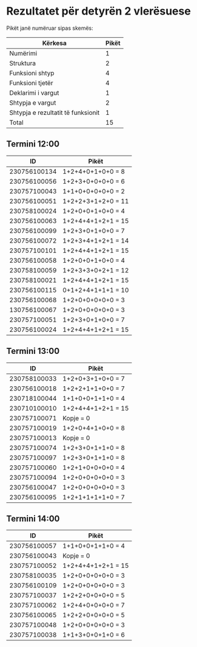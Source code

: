 # Rezultatet për detyrën 2 vlerësuese

Pikët janë numëruar sipas skemës:

| Kërkesa                            | Pikët |
| ---------------------------------- | ----- |
| Numërimi                           | 1     |
| Struktura                          | 2     |
| Funksioni shtyp                    | 4     |
| Funksioni tjetër                   | 4     |
| Deklarimi i vargut                 | 1     |
| Shtypja e vargut                   | 2     |
| Shtypja e rezultatit të funksionit | 1     |
| Total                              | 15    |

## Termini 12:00

| ID           | Pikët              |
| ------------ | ------------------ |
| 230756100134 | 1+2+4+0+1+0+0 = 8  |
| 230756100056 | 1+2+3+0+0+0+0 = 6  |
| 230757100043 | 1+1+0+0+0+0+0 = 2  |
| 230756100051 | 1+2+2+3+1+2+0 = 11 |
| 230758100024 | 1+2+0+0+1+0+0 = 4  |
| 230756100063 | 1+2+4+4+1+2+1 = 15 |
| 230756100099 | 1+2+3+0+1+0+0 = 7  |
| 230756100072 | 1+2+3+4+1+2+1 = 14 |
| 230757100101 | 1+2+4+4+1+2+1 = 15 |
| 230756100058 | 1+2+0+0+1+0+0 = 4  |
| 230758100059 | 1+2+3+3+0+2+1 = 12 |
| 230758100021 | 1+2+4+4+1+2+1 = 15 |
| 230756100115 | 0+1+2+4+1+1+1 = 10 |
| 230756100068 | 1+2+0+0+0+0+0 = 3  |
| 130756100067 | 1+2+0+0+0+0+0 = 3  |
| 230757100051 | 1+2+3+0+1+0+0 = 7  |
| 230756100024 | 1+2+4+4+1+2+1 = 15 |

## Termini 13:00

| ID           | Pikët              |
| ------------ | ------------------ |
| 230758100033 | 1+2+0+3+1+0+0 = 7  |
| 230756100018 | 1+2+2+1+1+0+0 = 7  |
| 230718100044 | 1+1+0+0+1+1+0 = 4  |
| 230710100010 | 1+2+4+4+1+2+1 = 15 |
| 230757100071 | Kopje = 0          |
| 230757100019 | 1+2+0+4+1+0+0 = 8  |
| 230757100013 | Kopje = 0          |
| 230757100074 | 1+2+3+0+1+1+0 = 8  |
| 230757100097 | 1+2+3+0+1+1+0 = 8  |
| 230757100060 | 1+2+1+0+0+0+0 = 4  |
| 230757100094 | 1+2+0+0+0+0+0 = 3  |
| 230756100047 | 1+2+0+0+0+0+0 = 3  |
| 230756100095 | 1+2+1+1+1+1+0 = 7  |

## Termini 14:00

| ID           | Pikët              |
| ------------ | ------------------ |
| 230756100057 | 1+1+0+0+1+1+0 = 4  |
| 230756100043 | Kopje = 0          |
| 230757100052 | 1+2+4+4+1+2+1 = 15 |
| 230758100035 | 1+2+0+0+0+0+0 = 3  |
| 230756100109 | 1+2+0+0+0+0+0 = 3  |
| 230757100037 | 1+2+2+0+0+0+0 = 5  |
| 230757100062 | 1+2+4+0+0+0+0 = 7  |
| 230756100065 | 1+2+2+0+0+0+0 = 5  |
| 230757100048 | 1+2+0+0+0+0+0 = 3  |
| 230757100038 | 1+1+3+0+0+1+0 = 6  |
